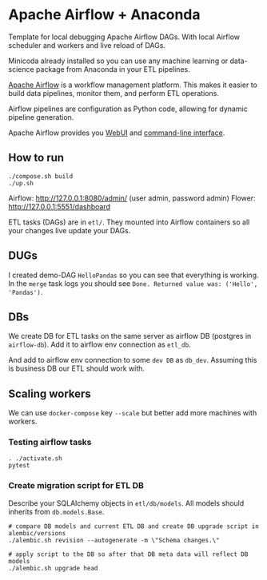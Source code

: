 # Apache Airflow + Anaconda

Template for local debugging Apache Airflow DAGs.
With local Airflow scheduler and workers and live reload of DAGs.

Minicoda already installed so you can use any machine learning or data-science
package from Anaconda in your ETL pipelines.

[Apache Airflow](https://airflow.apache.org/docs/stable/) is a workflow management platform. 
This makes it easier to build data pipelines, monitor them, and perform ETL operations. 

Airflow pipelines are configuration as Python code, allowing for dynamic pipeline 
generation. 

Apache Airflow provides you [WebUI](https://airflow.apache.org/docs/stable/ui.html)
and [command-line interface](https://airflow.apache.org/docs/stable/usage-cli.html).

## How to run

    ./compose.sh build
    ./up.sh
    
Airflow: http://127.0.0.1:8080/admin/ (user admin, password admin)
Flower: http://127.0.0.1:5551/dashboard

ETL tasks (DAGs) are in `etl/`. They mounted into Airflow containers so all your
changes live update your DAGs.

## DUGs

I created demo-DAG `HelloPandas` so you can see that everything is working.
In the `merge` task logs you should see `Done. Returned value was: ('Hello', 'Pandas')`.

## DBs

We create DB for ETL tasks on the same server as airflow DB
(postgres in `airflow-db`).
Add it to airflow env connection as `etl_db`.

And add to airflow env connection to some `dev DB` as `db_dev`.
Assuming this is business DB our ETL should work with. 

## Scaling workers

We can use `docker-compose` key `--scale` but better add more machines with workers.

### Testing airflow tasks

    . ./activate.sh
    pytest

### Create migration script for ETL DB

Describe your SQLAlchemy objects in `etl/db/models`.
All models should inherits from `db.models.Base`.

```console
# compare DB models and current ETL DB and create DB upgrade script in alembic/versions
./alembic.sh revision --autogenerate -m \"Schema changes.\"

# apply script to the DB so after that DB meta data will reflect DB models  
./alembic.sh upgrade head
```
